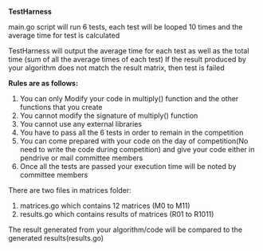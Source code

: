 **TestHarness**

main.go script will run 6 tests, each test will be looped 10 times and the average time for test is calculated

TestHarness will output the average time for each test as well as the total time (sum of all the average times of each test) If the result produced by your algorithm does not match the result matrix, then test is failed

**Rules are as follows:**
1. You can only Modify your code in multiply() function and the other functions that you create
2. You cannot modify the signature of multiply() function
3. You cannot use any external libraries
4. You have to pass all the 6 tests in order to remain in the competition
5. You can come prepared with your code on the day of competition(No need to write the code during competition) and give your code either in pendrive or mail committee members
6. Once all the tests are passed your execution time will be noted by committee members

There are two files in matrices folder:
1. matrices.go which contains 12 matrices (M0 to M11)
2. results.go which contains results of matrices (R01 to R1011)
   
The result generated from your algorithm/code will be compared to the generated results(results.go)

